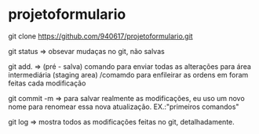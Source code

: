 # projetoformulario

git clone https://github.com/940617/projetoformulario.git

git status => obsevar mudaças no git, não salvas

git add. => (pré - salva) comando para enviar todas as alterações para área intermediária (staging area)  /comamdo para enfileirar as ordens em foram feitas cada modificação

git commit -m => para salvar realmente as modificações, eu uso um novo nome para renomear essa nova atualização. EX.:"primeiros comandos"

git log => mostra todos as modificações feitas no git, detalhadamente.


